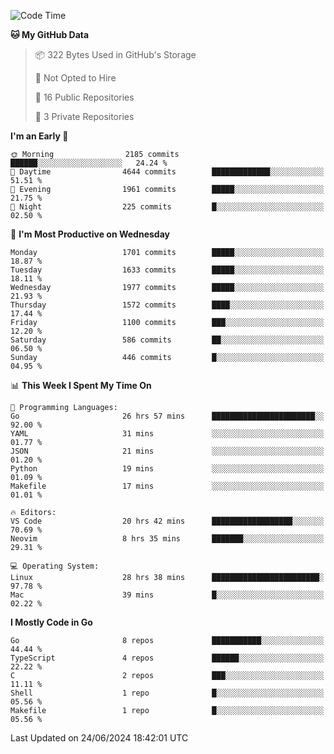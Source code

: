 <!--START_SECTION:waka-->
![Code Time](http://img.shields.io/badge/Code%20Time-726%20hrs%2059%20mins-blue)

**🐱 My GitHub Data** 

> 📦 322 Bytes Used in GitHub's Storage 
 > 
> 🚫 Not Opted to Hire
 > 
> 📜 16 Public Repositories 
 > 
> 🔑 3 Private Repositories 
 > 
**I'm an Early 🐤** 

```text
🌞 Morning                2185 commits        ██████░░░░░░░░░░░░░░░░░░░   24.24 % 
🌆 Daytime                4644 commits        █████████████░░░░░░░░░░░░   51.51 % 
🌃 Evening                1961 commits        █████░░░░░░░░░░░░░░░░░░░░   21.75 % 
🌙 Night                  225 commits         █░░░░░░░░░░░░░░░░░░░░░░░░   02.50 % 
```
📅 **I'm Most Productive on Wednesday** 

```text
Monday                   1701 commits        █████░░░░░░░░░░░░░░░░░░░░   18.87 % 
Tuesday                  1633 commits        █████░░░░░░░░░░░░░░░░░░░░   18.11 % 
Wednesday                1977 commits        █████░░░░░░░░░░░░░░░░░░░░   21.93 % 
Thursday                 1572 commits        ████░░░░░░░░░░░░░░░░░░░░░   17.44 % 
Friday                   1100 commits        ███░░░░░░░░░░░░░░░░░░░░░░   12.20 % 
Saturday                 586 commits         ██░░░░░░░░░░░░░░░░░░░░░░░   06.50 % 
Sunday                   446 commits         █░░░░░░░░░░░░░░░░░░░░░░░░   04.95 % 
```


📊 **This Week I Spent My Time On** 

```text
💬 Programming Languages: 
Go                       26 hrs 57 mins      ███████████████████████░░   92.00 % 
YAML                     31 mins             ░░░░░░░░░░░░░░░░░░░░░░░░░   01.77 % 
JSON                     21 mins             ░░░░░░░░░░░░░░░░░░░░░░░░░   01.20 % 
Python                   19 mins             ░░░░░░░░░░░░░░░░░░░░░░░░░   01.09 % 
Makefile                 17 mins             ░░░░░░░░░░░░░░░░░░░░░░░░░   01.01 % 

🔥 Editors: 
VS Code                  20 hrs 42 mins      ██████████████████░░░░░░░   70.69 % 
Neovim                   8 hrs 35 mins       ███████░░░░░░░░░░░░░░░░░░   29.31 % 

💻 Operating System: 
Linux                    28 hrs 38 mins      ████████████████████████░   97.78 % 
Mac                      39 mins             █░░░░░░░░░░░░░░░░░░░░░░░░   02.22 % 
```

**I Mostly Code in Go** 

```text
Go                       8 repos             ███████████░░░░░░░░░░░░░░   44.44 % 
TypeScript               4 repos             ██████░░░░░░░░░░░░░░░░░░░   22.22 % 
C                        2 repos             ███░░░░░░░░░░░░░░░░░░░░░░   11.11 % 
Shell                    1 repo              █░░░░░░░░░░░░░░░░░░░░░░░░   05.56 % 
Makefile                 1 repo              █░░░░░░░░░░░░░░░░░░░░░░░░   05.56 % 
```




 Last Updated on 24/06/2024 18:42:01 UTC
<!--END_SECTION:waka-->

